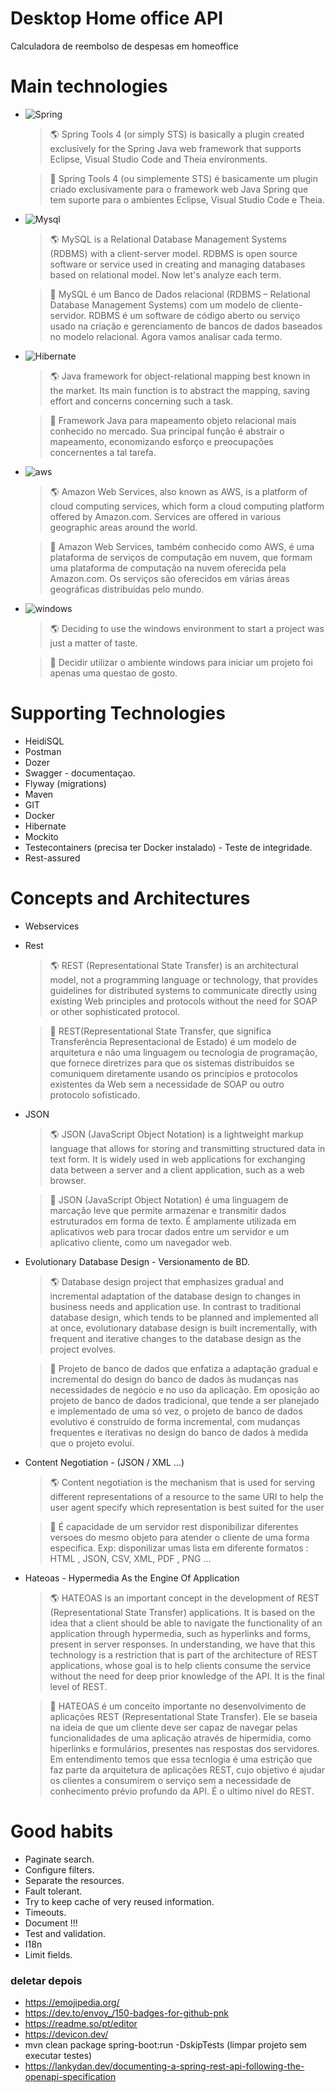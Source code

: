 
# Desktop Home office API
Calculadora de reembolso de despesas em homeoffice


# Main technologies
- ![Spring](https://img.shields.io/badge/Spring-6DB33F?style=for-the-badge&logo=spring&logoColor=white)
    >🌎 Spring Tools 4 (or simply STS) is basically a plugin created exclusively for the Spring Java web framework that supports Eclipse, Visual Studio Code and Theia environments.
    
    >📗 Spring Tools 4 (ou simplemente STS) é basicamente um plugin criado exclusivamente para o framework web Java Spring que tem suporte para o ambientes Eclipse, Visual Studio Code e Theia. 
 
- ![Mysql](https://img.shields.io/badge/MySQL-00000F?style=for-the-badge&logo=mysql&logoColor=white)
    >🌎 MySQL is a Relational Database Management Systems (RDBMS) with a client-server model. RDBMS is open source software or service used in creating and managing databases based on relational model. Now let's analyze each term.
    
    >📗 MySQL é um Banco de Dados relacional (RDBMS – Relational Database Management Systems) com um modelo de cliente-servidor. RDBMS é um software de código aberto ou serviço usado na criação e gerenciamento de bancos de dados baseados no modelo relacional. Agora vamos analisar cada termo.

- ![Hibernate](https://img.shields.io/badge/Hibernate-59666C?style=for-the-badge&logo=Hibernate&logoColor=white)
    >🌎 Java framework for object-relational mapping best known in the market. Its main function is to abstract the mapping, saving effort and concerns concerning such a task.
    
    >📗  Framework Java para mapeamento objeto relacional mais conhecido no mercado. Sua principal função é abstrair o mapeamento, economizando esforço e preocupações concernentes a tal tarefa. 

- ![aws](https://img.shields.io/badge/Amazon_AWS-232F3E?style=for-the-badge&logo=amazon-aws&logoColor=white)
     >🌎 Amazon Web Services, also known as AWS, is a platform of cloud computing services, which form a cloud computing platform offered by Amazon.com. Services are offered in various geographic areas around the world.
    
    >📗  Amazon Web Services, também conhecido como AWS, é uma plataforma de serviços de computação em nuvem, que formam uma plataforma de computação na nuvem oferecida pela Amazon.com. Os serviços são oferecidos em várias áreas geográficas distribuídas pelo mundo.

- ![windows](https://img.shields.io/badge/Windows-0078D6?style=for-the-badge&logo=windows&logoColor=white)
    >🌎 Deciding to use the windows environment to start a project was just a matter of taste.
    
    >📗  Decidir utilizar o ambiente windows para iniciar um projeto foi apenas uma questao de gosto.


# Supporting Technologies
- HeidiSQL
- Postman
- Dozer
- Swagger - documentaçao.
- Flyway (migrations)
- Maven
- GIT
- Docker
- Hibernate
- Mockito
- Testecontainers (precisa ter Docker instalado) - Teste de integridade.
- Rest-assured




# Concepts and Architectures
- Webservices
- Rest
    > 🌎 REST (Representational State Transfer) is an architectural model, not a programming language or technology, that provides guidelines for distributed systems to communicate directly using existing Web principles and protocols without the need for SOAP or other sophisticated protocol.
    
    > 📗 REST(Representational State Transfer, que significa Transferência Representacional de Estado) é um modelo de arquitetura e não uma linguagem ou tecnologia de programação, que fornece diretrizes para que os sistemas distribuídos se comuniquem diretamente usando os princípios e protocolos existentes da Web sem a necessidade de SOAP ou outro protocolo sofisticado.
    
- JSON
    > 🌎 JSON (JavaScript Object Notation) is a lightweight markup language that allows for storing and transmitting structured data in text form. It is widely used in web applications for exchanging data between a server and a client application, such as a web browser.
    
    > 📗 JSON (JavaScript Object Notation) é uma linguagem de marcação leve que permite armazenar e transmitir dados estruturados em forma de texto. É amplamente utilizada em aplicativos web para trocar dados entre um servidor e um aplicativo cliente, como um navegador web.

- Evolutionary Database Design - Versionamento de BD.
   > 🌎 Database design project that emphasizes gradual and incremental adaptation of the database design to changes in business needs and application use. In contrast to traditional database design, which tends to be planned and implemented all at once, evolutionary database design is built incrementally, with frequent and iterative changes to the database design as the project evolves.
  
    > 📗  Projeto de banco de dados que enfatiza a adaptação gradual e incremental do design do banco de dados às mudanças nas necessidades de negócio e no uso da aplicação. Em oposição ao projeto de banco de dados tradicional, que tende a ser planejado e implementado de uma só vez, o projeto de banco de dados evolutivo é construído de forma incremental, com mudanças frequentes e iterativas no design do banco de dados à medida que o projeto evolui.

- Content Negotiation - (JSON / XML ...)
    > 🌎 Content negotiation is the mechanism that is used for serving different representations of a resource to the same URI to help the user agent specify which representation is best suited for the user 
    
    > 📗 É capacidade de um servidor rest disponibilizar diferentes versoes do mesmo objeto para atender o cliente de uma forma especifica. Exp: disponilizar umas lista em diferente formatos : HTML , JSON, CSV, XML, PDF , PNG ...
        
- Hateoas  - Hypermedia As the Engine Of Application
     > 🌎 HATEOAS is an important concept in the development of REST (Representational State Transfer) applications. It is based on the idea that a client should be able to navigate the functionality of an application through hypermedia, such as hyperlinks and forms, present in server responses. In understanding, we have that this technology is a restriction that is part of the architecture of REST applications, whose goal is to help clients consume the service without the need for deep prior knowledge of the API. It is the final level of REST.

     > 📗 HATEOAS é um conceito importante no desenvolvimento de aplicações REST (Representational State Transfer). Ele se baseia na ideia de que um cliente deve ser capaz de navegar pelas funcionalidades de uma aplicação através de hipermídia, como hiperlinks e formulários, presentes nas respostas dos servidores. Em entendimento temos que essa tecnlogia é uma estrição que faz parte da arquitetura de aplicações REST, cujo objetivo é ajudar os clientes a consumirem o serviço sem a necessidade de conhecimento prévio profundo da API. É o ultimo nivel do REST.





# Good habits
- Paginate search.
- Configure filters.
- Separate the resources.
- Fault tolerant.
- Try to keep cache of very reused information.
- Timeouts.
- Document !!!
- Test and validation.
- I18n
- Limit fields.


###  deletar depois
- https://emojipedia.org/
- https://dev.to/envoy_/150-badges-for-github-pnk
- https://readme.so/pt/editor
- https://devicon.dev/
- mvn clean package spring-boot:run -DskipTests (limpar projeto sem executar testes)
- https://lankydan.dev/documenting-a-spring-rest-api-following-the-openapi-specification
